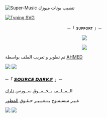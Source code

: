 ![Super-Music](https://telegra.ph/file/b3e5093cb07c6185cd3fc.jpg)
تنصيب بوتات ميوزك

[![Typing SVG](https://readme-typing-svg.herokuapp.com/?lines=WELCOME+TO+SOURCE-DARK+AN+ADVANCE+BOT)](https://github.com/FM8Y/Super-Music)

<p align="center">
    ─「 sᴜᴩᴩᴏʀᴛ 」─
</p>

</h3>
<p align="center">
<a href="https://telegram.me/VIP_D2RK"><img src="https://img.shields.io/badge/-Support%20Group-blue.svg?style=for-the-badge&logo=Telegram"></a>
</p>
<p align="center">
<a href="https://telegram.me/D2_RK"><img src="https://img.shields.io/badge/-Support%20Channel-blue.svg?style=for-the-badge&logo=Telegram"></a>
</p>

تم تطوير و تعريب الملف بواسطة [AHMED](https://t.me/A7_M3)

<img src="https://user-images.githubusercontent.com/73097560/115834477-dbab4500-a447-11eb-908a-139a6edaec5c.gif"> <img src="https://user-images.githubusercontent.com/73097560/115834477-dbab4500-a447-11eb-908a-139a6edaec5c.gif">




─「 [𝙎𝙊𝙐𝙍𝘾𝙀 𝘿𝘼𝙍𝙆🝝](https://t.me/D2_RK) 」─ 


  الــمــلــف بــحــقــوق ســورس [دارك](https://t.me/D2_RK)

غـيـر مـسـمـوح بـتـغـيـيـر حـقـوق [المطور](https://t.me/A7_M3)


<img src="https://user-images.githubusercontent.com/73097560/115834477-dbab4500-a447-11eb-908a-139a6edaec5c.gif"> <img src="https://user-images.githubusercontent.com/73097560/115834477-dbab4500-a447-11eb-908a-139a6edaec5c.gif">

